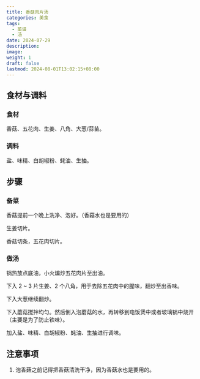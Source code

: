 ```yaml
---
title: 香菇肉片汤
categories: 美食
tags:
  - 菜谱
  - 汤
date: 2024-07-29
description: 
image: 
weight: 1
draft: false
lastmod: 2024-08-01T13:02:15+08:00
---
```


## 食材与调料

### 食材

香菇、五花肉、生姜、八角、大葱/蒜苗。

### 调料

盐、味精、白胡椒粉、蚝油、生抽。

## 步骤

### 备菜

香菇提前一个晚上洗净、泡好。（香菇水也是要用的）

生姜切片。

香菇切条，五花肉切片。

### 做汤

锅热放点底油，小火煸炒五花肉片至出油。

下入 2 ~ 3 片生姜、2 个八角，用于去除五花肉中的腥味，翻炒至出香味。

下入大葱继续翻炒。

下入蘑菇搅拌均匀。然后倒入泡蘑菇的水，再转移到电饭煲中或者玻璃锅中烧开（主要是为了防止铁味）。

加入盐、味精、白胡椒粉、蚝油、生抽进行调味。

## 注意事项

1. 泡香菇之前记得把香菇清洗干净，因为香菇水也是要用的。
